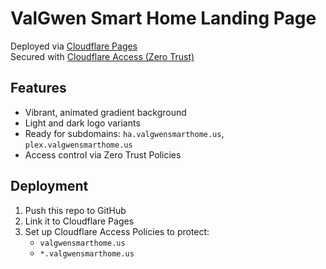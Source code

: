 
# ValGwen Smart Home Landing Page

Deployed via [Cloudflare Pages](https://pages.cloudflare.com/)  
Secured with [Cloudflare Access (Zero Trust)](https://developers.cloudflare.com/cloudflare-one/identity/)

## Features
- Vibrant, animated gradient background
- Light and dark logo variants
- Ready for subdomains: `ha.valgwensmarthome.us`, `plex.valgwensmarthome.us`
- Access control via Zero Trust Policies

## Deployment
1. Push this repo to GitHub
2. Link it to Cloudflare Pages
3. Set up Cloudflare Access Policies to protect:
   - `valgwensmarthome.us`
   - `*.valgwensmarthome.us`
